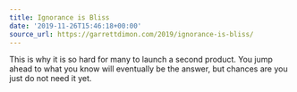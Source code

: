 ```yaml
---
title: Ignorance is Bliss
date: '2019-11-26T15:46:18+00:00'
source_url: https://garrettdimon.com/2019/ignorance-is-bliss/
---
```

This is why it is so hard for many to launch a second product. You jump ahead to what you know will eventually be the answer, but chances are you just do not need it yet.
